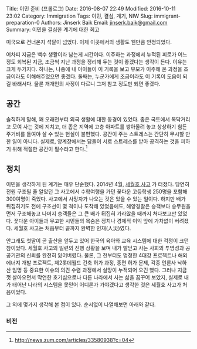 Title: 이민 준비 (프롤로그)
Date: 2016-08-07 22:49
Modified: 2016-10-11 23:02
Category: Immigration
Tags: 이민, 결심, 계기, NIW
Slug: immigrant-preparation-0
Authors: Jinserk Baik
Email:  jinserk.baik@gmail.com
Summary: 이민을 결심한 계기에 대한 회고 

미국으로 건너온지 석달이 넘었다. 이제 이곳에서의 생활도 웬만큼 안정되었다.

어차피 지금은 백수 생활이라 남는게 시간이다. 이주하는 과정에서 누적된 피로가 어느 정도 회복된 지금,
조금씩 지난 과정을 정리해 두는 것이 좋겠다는 생각이 든다. 이유는 크게 두가지다. 하나는, 나중에
내 아이들이 이 기록을 보고 부모가 이주해 온 과정을 조금이라도 이해해주었으면 좋겠다. 둘째는, 누군가에게
조금이라도 이 기록이 도움이 되길 바래서다. 물론 개개인의 사정이 다르니 그저 참고 정도만 되면 좋겠다. 

공간
----
솔직하게 말해, 꽤 오래전부터 외국 생활에 대한 동경이 있었다. 
좁은 국토에서 복닥거리고 모여 사는 것에 지치고, 더 좁은 지역에 고층 아파트를 쌓아올려 놓고 상상하기 힘든 주거비를 들여야 살 수 있는 현실이 불편했다.
공간이 주는 스트레스는 간단히 무시할 만한 일이 아니다.
실제로, 양계장에서는 닭들이 서로 스트레스를 받아 공격하는 것을 피하기 위해 적절한 공간이 필수라고 한다.[^1] 


정치
----
이민을 생각하게 된 계기는 매우 단순했다. 2014년 4월, [세월호 사고](https://namu.wiki/w/%EC%B2%AD%ED%95%B4%EC%A7%84%ED%95%B4%EC%9A%B4%20%EC%84%B8%EC%9B%94%ED%98%B8%20%EC%B9%A8%EB%AA%B0%20%EC%82%AC%EA%B3%A0)
가 터졌다. 당연히 전원 구조될 줄 알았던 그 사고에서 수학여행을 가던 꽃다운 고등학생 250명을 포함해
300여명이 죽었다. 사고에서 사망자가 나오는 것은 있을 수 있는 일이다. 하지만 배가 뒤집히기도 전에
구조선이 몇 쳑이나 도착해 있었음에도, 해양경찰은 승객보다 승무원을 먼저 구조해놓고 나머지
승객들은 그 큰 배가 뒤집혀 가라앉을 때까지 쳐다보고만 있었다. 꽃다운 아이들과 무고한 시민들의 목숨은
정치나 경제적 이익 앞에 가차없이 버려졌다. 세월호 사고는 처음부터 끝까지 완벽한 인재(人災)였다.

안그래도 첫딸이 곧 출산을 앞두고 있어 한국의 육아와 교육 시스템에 대한 걱정이 크던 참이었다.
세월호 사고의 일련의 진행 상황을 보며 내가 발딛고 사는 사회의 투명성과 공공기관의 신뢰를
완전히 잃어버렸다. 물론, 그 전부터도 멍청한 4대강 프로젝트나 해외 에너지 개발 프로젝트, 
제2롯데월드 건축 허가 과정, 종편 허가 문제, 각종 언론사 낙하산 임명 등 중요한 이슈의 의견 수렴 과정에서
실망이 누적되어 오긴 했다. 그러나 지금껏 살아오면서 막연한 호기심으로나 다른 나라에서 사는 삶을
꿈꾸어 보았지, 실제로 내가 태어난 나라의 시스템을 못믿어 어디론가 가야겠다고 생각한 것은
세월호 사고가 처음이었다. 

그 외에 몇가지 생각해 본 점이 있다. 순서없이 나열해보면 아래와 같다.

### 비전 ###



[^1]: http://news.zum.com/articles/33580938?c=04

